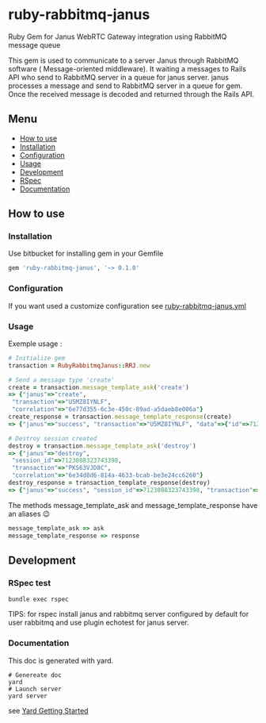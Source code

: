 # ruby-rabbitmq-janus
Ruby Gem for Janus WebRTC Gateway integration using RabbitMQ message queue

This gem is used to communicate to a server Janus through RabbitMQ software (
Message-oriented middleware). It waiting a messages to Rails API who send to RabbitMQ
server in a queue for janus server. janus processes a message and send to RabbitMQ server
in a queue for gem. Once the received message is decoded and returned through the Rails API.

## Menu
* [How to use](#how-to-use)
 * [Installation](#installation)
 * [Configuration](#configuration)
 * [Usage](#usage)
* [Development](#development)
 * [RSpec](#rspec-test)
 * [Documentation](#documentation)

## How to use

### Installation

Use bitbucket for installing gem in your Gemfile
```ruby
gem 'ruby-rabbitmq-janus', '~> 0.1.0'
```

### Configuration

If you want used a customize configuration see [ruby-rabbitmq-janus.yml](config/default.md)

### Usage

Exemple usage :
```ruby
# Initialize gem
transaction = RubyRabbitmqJanus::RRJ.new

# Send a message type 'create'
create = transaction.message_template_ask('create')
=> {"janus"=>"create",
 "transaction"=>"U5MZ8IYNLF",
 "correlation"=>"6e77d355-6c3e-450c-89ad-a5daeb8e006a"}
create_response = transaction.message_template_response(create)
=> {"janus"=>"success", "transaction"=>"U5MZ8IYNLF", "data"=>{"id"=>7123088323743398}}

# Destroy session created
destroy = transaction.message_template_ask('destroy')
=> {"janus"=>"destroy",
 "session_id"=>7123088323743398,
 "transaction"=>"PKS63VJD8C",
 "correlation"=>"6e34d8d6-814a-4633-bcab-be3e24cc6260"}
destroy_response = transaction_template_response(destroy)
=> {"janus"=>"success", "session_id"=>7123088323743398, "transaction"=>"PKS63VJD8C"}
```

The methods message_template_ask and message_template_response have an aliases :wink:
```ruby
message_template_ask => ask
message_template_response => response
```

## Development
### RSpec test

```linux
bundle exec rspec
```

TIPS: for rspec install janus and rabbitmq server configured by default for user
 rabbitmq and use plugin echotest for janus server.

### Documentation

This doc is generated with yard.

```
# Genereate doc
yard
# Launch server
yard server
```

see [Yard Getting Started](http://www.rubydoc.info/gems/yard/file/docs/GettingStarted.md)
